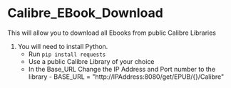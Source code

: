 # Calibre_EBook_Download
This will allow you to download all Ebooks from public Calibre Libraries

1. You will need to install Python.
     - Run ```pip install requests```
     - Use a public Calibre Library of your choice
     - In the Base_URL Change the IP Address and Port number to the library
            - BASE_URL = "http://IPAddress:8080/get/EPUB/{}/Calibre"
       
